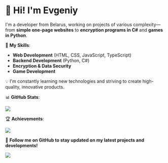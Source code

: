 # 👋 Hi! I'm Evgeniy  

I'm a developer from Belarus, working on projects of various complexity—from **simple one-page websites** to **encryption programs in C#** and **games in Python**.  

📌 **My Skills**:  
-  **Web Development** (HTML, CSS, JavaScript, TypeScript)  
-  **Backend Development** (Python, C#)  
-  **Encryption & Data Security**  
-  **Game Development**  

💡 I'm constantly learning new technologies and striving to create high-quality, innovative products.  

📊 **GitHub Stats**:  
<p align="left">
  <a href="https://github.com/moesha463">
    <img src="https://github-readme-stats.vercel.app/api?username=moesha463&show_icons=true&theme=tokyonight" />
  </a>
</p>

🏆 **Achievements**:  
<p align="left">
  <a href="https://github.com/moesha463">
    <img src="https://github-profile-trophy.vercel.app/?username=moesha463&theme=tokyonight"/>
  </a>
</p>

🔗 **Follow me on GitHub to stay updated on my latest projects and developments!**  
<p align="left">
  <a href="https://github.com/moesha463">
    <img src="https://img.shields.io/badge/-Follow%20on%20GitHub-181717?style=for-the-badge&logo=github&logoColor=white"/>
  </a>
</p>
